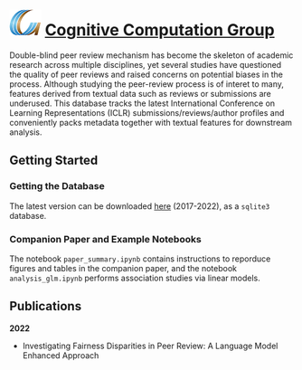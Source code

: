 # ![CCG](figs/CCGs.png) [Cognitive Computation Group](https://cogcomp.seas.upenn.edu/)

Double-blind peer review mechanism has become the skeleton of academic research across multiple disciplines, 
yet several studies have questioned the quality
of peer reviews and raised concerns on potential biases in the process.
Although studying the peer-review process is of interet to many,
features derived from textual data such as reviews or submissions
are underused.
This database tracks the latest International Conference
on Learning Representations (ICLR) submissions/reviews/author profiles
and conveniently packs metadata together with textual features for downstream analysis.


## Getting Started


### Getting the Database

The latest version can be downloaded [here](https://www.dropbox.com/s/iaps6dityc18kif/cs_conf_release.db?dl=1) (2017-2022),
as a ``sqlite3`` database.

### Companion Paper and Example Notebooks

The notebook ``paper_summary.ipynb`` contains instructions to reporduce figures and tables in the companion paper,
and the notebook ``analysis_glm.ipynb`` performs association studies via linear models. 


## Publications

**2022**

- Investigating Fairness Disparities in Peer Review: A Language Model Enhanced Approach
